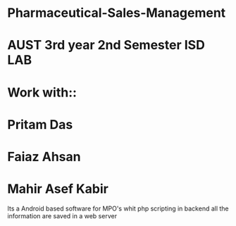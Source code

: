 Pharmaceutical-Sales-Management
===============================
AUST 3rd year 2nd Semester ISD LAB
===============================
Work with::
===============================
Pritam Das
===============================
Faiaz Ahsan
===============================
Mahir Asef Kabir
===============================
Its a Android based software for MPO's whit php scripting in backend
all the information are saved in a web server
